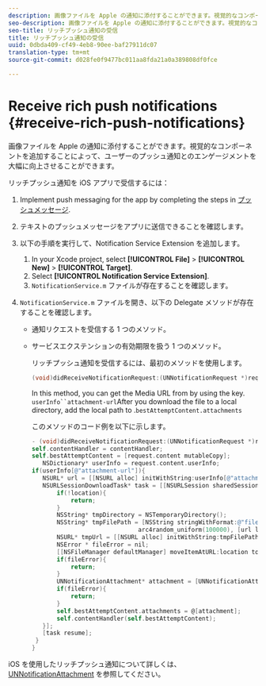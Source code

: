 ```yaml
---
description: 画像ファイルを Apple の通知に添付することができます。視覚的なコンポーネントを追加することによって、ユーザーのプッシュ通知とのエンゲージメントを大幅に向上させることができます。
seo-description: 画像ファイルを Apple の通知に添付することができます。視覚的なコンポーネントを追加することによって、ユーザーのプッシュ通知とのエンゲージメントを大幅に向上させることができます。
seo-title: リッチプッシュ通知の受信
title: リッチプッシュ通知の受信
uuid: 0dbda409-cf49-4eb8-90ee-baf27911dc07
translation-type: tm+mt
source-git-commit: d028fe0f9477bc011aa8fda21a0a389808df0fce

---
```



# Receive rich push notifications {#receive-rich-push-notifications}

画像ファイルを Apple の通知に添付することができます。視覚的なコンポーネントを追加することによって、ユーザーのプッシュ通知とのエンゲージメントを大幅に向上させることができます。

リッチプッシュ通知を iOS アプリで受信するには：

1. Implement push messaging for the app by completing the steps in [プッシュメッセージ](/help/ios/messaging-main/push-messaging/push-messaging.md).
1. テキストのプッシュメッセージをアプリに送信できることを確認します。
1. 以下の手順を実行して、Notification Service Extension を追加します。

   1. In your Xcode project, select  **[!UICONTROL File]** &gt; **[!UICONTROL New]** &gt; **[!UICONTROL Target]**.
   1. Select **[!UICONTROL Notification Service Extension]**.
   1. `NotificationService.m` ファイルが存在することを確認します。

1. `NotificationService.m` ファイルを開き、以下の Delegate メソッドが存在することを確認します。

   * 通知リクエストを受信する 1 つのメソッド。
   * サービスエクステンションの有効期限を扱う 1 つのメソッド。

      リッチプッシュ通知を受信するには、最初のメソッドを使用します。

      ```objective-c
      (void)didReceiveNotificationRequest:(UNNotificationRequest *)request withContentHandler:(void (^)(UNNotificationContent *contentToDeliver))contentHandler;
      ```

      In this method, you can get the Media URL from  by using the  key. `userInfo``attachment-url`After you download the file to a local directory, add the local path to .`bestAttemptContent.attachments`

      このメソッドのコード例を以下に示します。

      ```objective-c
      - (void)didReceiveNotificationRequest:(UNNotificationRequest *)request withContentHandler:(void (^)(UNNotificationContent * _Nonnull))contentHandler {
      self.contentHandler = contentHandler;
      self.bestAttemptContent = [request.content mutableCopy];
         NSDictionary* userInfo = request.content.userInfo;
      if(userInfo[@"attachment-url"]){
         NSURL* url = [[NSURL alloc] initWithString:userInfo[@"attachment-url"]];
         NSURLSessionDownloadTask* task = [[NSURLSession sharedSession] downloadTaskWithURL:url completionHandler:^(NSURL * _Nullable location, NSURLResponse * _Nullable response, NSError * _Nullable error) {
             if(!location){
                 return;
             }
             NSString* tmpDirectory = NSTemporaryDirectory();
             NSString* tmpFilePath = [NSString stringWithFormat:@"file://%@%d%d%@", tmpDirectory, arc4random_uniform(100000),
                                    arc4random_uniform(100000), [url lastPathComponent]];
             NSURL* tmpUrl = [[NSURL alloc] initWithString:tmpFilePath];
             NSError * fileError = nil;
             [[NSFileManager defaultManager] moveItemAtURL:location toURL:tmpUrl error:&amp;fileError];
             if(fileError){
                 return;
             }
             UNNotificationAttachment* attachment = [UNNotificationAttachment attachmentWithIdentifier:@"video" URL:tmpUrl options:nil error:&amp;fileError];
             if(fileError){
                 return;
             }
             self.bestAttemptContent.attachments = @[attachment];
             self.contentHandler(self.bestAttemptContent);
         }];
         [task resume];
       }
      }
      ```


iOS を使用したリッチプッシュ通知について詳しくは、[UNNotificationAttachment](https://developer.apple.com/documentation/usernotifications/unnotificationattachment) を参照してください。
